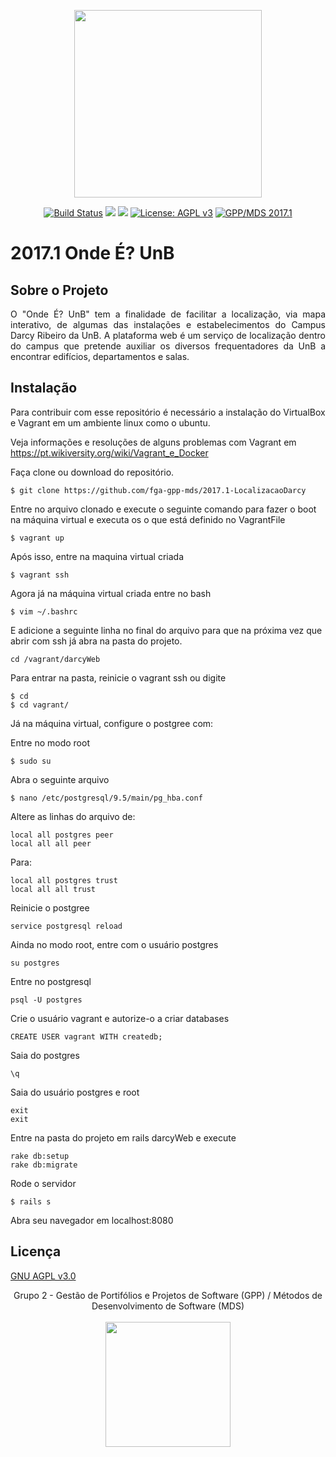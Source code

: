 <p align="center"><img width="300"src="https://s11.postimg.org/wvguvenmb/Captura_de_tela_de_2017-06-05_17-22-56.png"></p>

<p align="center">
<a href="https://circleci.com/gh/fga-gpp-mds/2017.1-OndeE-UnB"><img src="https://circleci.com/gh/fga-gpp-mds/2017.1-OndeE-UnB.svg?style=shield&circle-token=:circle-token" alt="Build Status"></a>
<a href="(https://github.com/fga-gpp-mds/2017.1-OndeE-UnB"><img src="https://img.shields.io/badge/ruby-2.3.1-blue.svg"></a>
<a href="(https://github.com/fga-gpp-mds/2017.1-OndeE-UnB"><img src="https://img.shields.io/badge/rails-5.0.2-blue.svg"></a>
<a href="http://www.gnu.org/licenses/agpl-3.0"><img src="https://img.shields.io/badge/License-AGPL%20v3-blue.svg" alt="License: AGPL v3"></a>
<a href="https://github.com/fga-gpp-mds"><img src="https://img.shields.io/badge/gpp--mds-2017.1-lightgrey.svg" alt="GPP/MDS 2017.1"></a>
</p>

# 2017.1 Onde É? UnB

## Sobre o Projeto

<p align="justify">O "Onde É? UnB" tem a finalidade de facilitar a localização, via mapa interativo, de algumas das instalações e estabelecimentos do Campus Darcy Ribeiro da UnB. A plataforma web é um serviço de localização dentro do campus que pretende auxiliar os diversos frequentadores da UnB a encontrar edifícios, departamentos e salas.</p>



## Instalação

Para contribuir com esse repositório é necessário a instalação do VirtualBox e Vagrant em um ambiente linux como o ubuntu.

Veja informações e resoluções de alguns problemas com Vagrant em https://pt.wikiversity.org/wiki/Vagrant_e_Docker

Faça clone ou download do repositório.

```console
$ git clone https://github.com/fga-gpp-mds/2017.1-LocalizacaoDarcy
```

Entre no arquivo clonado e execute o seguinte comando para fazer o boot na máquina virtual e executa os o que está definido no VagrantFile

```console
$ vagrant up
```

Após isso, entre na maquina virtual criada
```console
$ vagrant ssh
```

Agora já na máquina virtual criada entre no bash
```console
$ vim ~/.bashrc
```

E adicione a seguinte linha no final do arquivo para que na próxima vez que abrir com ssh já abra na pasta do projeto.

```console
cd /vagrant/darcyWeb
```

Para entrar na pasta, reinicie o vagrant ssh ou digite
```console
$ cd
$ cd vagrant/
```

Já na máquina virtual, configure o postgree com:

Entre no modo root
```console
$ sudo su
```
Abra o seguinte arquivo
```console
$ nano /etc/postgresql/9.5/main/pg_hba.conf
```

Altere as linhas do arquivo de:
```console
local all postgres peer
local all all peer
```

Para:
```console
local all postgres trust
local all all trust
```

Reinicie o postgree
```console
service postgresql reload
```

Ainda no modo root, entre com o usuário postgres
```console
su postgres
```

Entre no postgresql
```console
psql -U postgres
```

Crie o usuário vagrant e autorize-o a criar databases
```console
CREATE USER vagrant WITH createdb;
```

Saia do postgres
```console
\q
```

Saia do usuário postgres e root
```console
exit
exit
```

Entre na pasta do projeto em rails darcyWeb e execute
```console
rake db:setup
rake db:migrate
```

Rode o servidor
```console
$ rails s
```
Abra seu navegador em localhost:8080

## Licença

[GNU AGPL v3.0](https://www.gnu.org/licenses/agpl-3.0.html)


<p align="center">Grupo 2 - Gestão de Portifólios e Projetos de Software (GPP) / Métodos de Desenvolvimento de Software (MDS)<br /><br />
<a href="https://fga.unb.br" target="_blank"><img width="200"src="https://4.bp.blogspot.com/-0aa6fAFnSnA/VzICtBQgciI/AAAAAAAARn4/SxVsQPFNeE0fxkCPVgMWbhd5qIEAYCMbwCLcB/s1600/unb-gama.png"></a>
</p>
